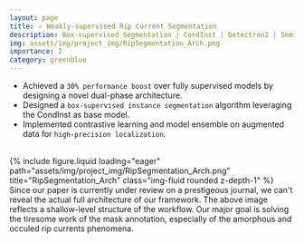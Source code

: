 ```yaml
---
layout: page
title: ⭐ Weakly-supervised Rip Current Segmentation
description: Box-supervised Segmentation | CondInst | Detectron2 | Semi Segmentation | Object Segmentation | Computer Vision | Deep Learning
img: assets/img/project_img/RipSegmentation_Arch.png
importance: 2
category: greenblue
---
```


* Achieved a `30% performance boost` over fully supervised models by designing a novel dual-phase architecture.
* Designed a `box-supervised instance segmentation` algorithm leveraging the CondInst as base model.
* Implemented contrastive learning and model ensemble on augmented data for `high-precision localization`.

<br/>
<div class="row justify-content-sm-center">
    <div class="col-sm-6 mt-3 mt-md-0">
        {% include figure.liquid loading="eager" path="assets/img/project_img/RipSegmentation_Arch.png" title="RipSegmentation_Arch" class="img-fluid rounded z-depth-1" %}
    </div>
</div>
<div class="caption">
    Since our paper is currently under review on a prestigeous journal, we can't reveal the actual full architecture of our framework. The above image reflects a shallow-level structure of the workflow. Our major goal is solving the tiresome work of the mask annotation, especially of the amorphous and occuled rip currents phenomena.
</div>
<br/>